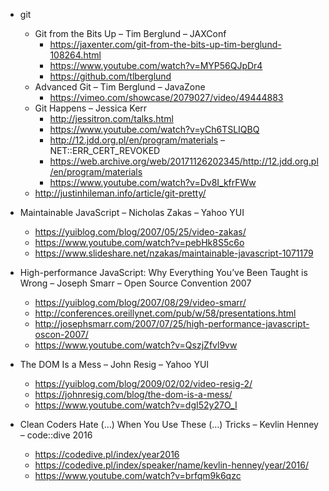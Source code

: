 * git
  * Git from the Bits Up – Tim Berglund – JAXConf
    * https://jaxenter.com/git-from-the-bits-up-tim-berglund-108264.html
    * https://www.youtube.com/watch?v=MYP56QJpDr4
    * https://github.com/tlberglund
  * Advanced Git – Tim Berglund – JavaZone
    * https://vimeo.com/showcase/2079027/video/49444883
  * Git Happens – Jessica Kerr
    * http://jessitron.com/talks.html
    * https://www.youtube.com/watch?v=yCh6TSLIQBQ
    * http://12.jdd.org.pl/en/program/materials – NET::ERR_CERT_REVOKED
    * https://web.archive.org/web/20171126202345/http://12.jdd.org.pl/en/program/materials
    * https://www.youtube.com/watch?v=Dv8I_kfrFWw
  * http://justinhileman.info/article/git-pretty/

* Maintainable JavaScript – Nicholas Zakas – Yahoo YUI
  * https://yuiblog.com/blog/2007/05/25/video-zakas/
  * https://www.youtube.com/watch?v=pebHk8S5c6o
  * https://www.slideshare.net/nzakas/maintainable-javascript-1071179

* High-performance JavaScript: Why Everything You’ve Been Taught is Wrong – Joseph Smarr – Open Source Convention 2007
  * https://yuiblog.com/blog/2007/08/29/video-smarr/
  * http://conferences.oreillynet.com/pub/w/58/presentations.html
  * http://josephsmarr.com/2007/07/25/high-performance-javascript-oscon-2007/
  * https://www.youtube.com/watch?v=QszjZfvl9vw

* The DOM Is a Mess – John Resig – Yahoo YUI
  * https://yuiblog.com/blog/2009/02/02/video-resig-2/
  * https://johnresig.com/blog/the-dom-is-a-mess/
  * https://www.youtube.com/watch?v=dgI52y27O_I

* Clean Coders Hate (…) When You Use These (…) Tricks – Kevlin Henney – code::dive 2016
  * https://codedive.pl/index/year2016
  * https://codedive.pl/index/speaker/name/kevlin-henney/year/2016/
  * https://www.youtube.com/watch?v=brfqm9k6qzc
